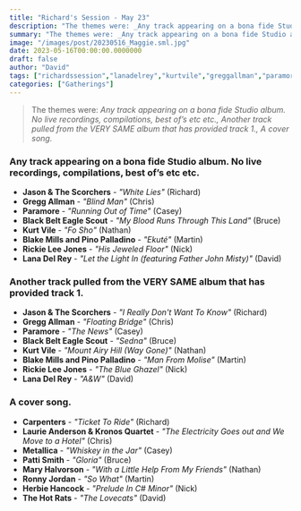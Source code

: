 ```yaml
---
title: "Richard's Session - May 23"
description: "The themes were: _Any track appearing on a bona fide Studio album. No live recordings, compilations, best of’s etc etc., Another track pulled from the VERY SAME album that has provided track 1., A cover song._"
summary: "The themes were: _Any track appearing on a bona fide Studio album. No live recordings, compilations, best of’s etc etc., Another track pulled from the VERY SAME album that has provided track 1., A cover song._"
image: "/images/post/20230516_Maggie.sml.jpg"
date: 2023-05-16T00:00:00.0000000
draft: false
author: "David"
tags: ["richardssession","lanadelrey","kurtvile","greggallman","paramore","pattismith","jasonandthescorchers","herbiehancock","rickieleejones","laurieanderson","metallica","blakemills","ronnyjordan","pinopalladino","blackbelteaglescout","carpenters","thehotrats","kronosquartet","maryhalvorson"]
categories: ["Gatherings"]
---
```

> The themes were: _Any track appearing on a bona fide Studio album. No live recordings, compilations, best of’s etc etc., Another track pulled from the VERY SAME album that has provided track 1., A cover song._
### Any track appearing on a bona fide Studio album. No live recordings, compilations, best of’s etc etc.
- **Jason & The Scorchers** - _"White Lies"_ (Richard)
- **Gregg Allman** - _"Blind Man"_ (Chris)
- **Paramore** - _"Running Out of Time"_ (Casey)
- **Black Belt Eagle Scout** - _"My Blood Runs Through This Land"_ (Bruce)
- **Kurt Vile** - _"Fo Sho"_ (Nathan)
- **Blake Mills and Pino Palladino** - _"Ekuté"_ (Martin)
- **Rickie Lee Jones** - _"His Jeweled Floor"_ (Nick)
- **Lana Del Rey** - _"Let the Light In (featuring Father John Misty)"_ (David)
### Another track pulled from the VERY SAME album that has provided track 1.
- **Jason & The Scorchers** - _"I Really Don't Want To Know"_ (Richard)
- **Gregg Allman** - _"Floating Bridge"_ (Chris)
- **Paramore** - _"The News"_ (Casey)
- **Black Belt Eagle Scout** - _"Sedna"_ (Bruce)
- **Kurt Vile** - _"Mount Airy Hill (Way Gone)"_ (Nathan)
- **Blake Mills and Pino Palladino** - _"Man From Molise"_ (Martin)
- **Rickie Lee Jones** - _"The Blue Ghazel"_ (Nick)
- **Lana Del Rey** - _"A&W"_ (David)
### A cover song.
- **Carpenters** - _"Ticket To Ride"_ (Richard)
- **Laurie Anderson & Kronos Quartet** - _"The Electricity Goes out and We Move to a Hotel"_ (Chris)
- **Metallica** - _"Whiskey in the Jar"_ (Casey)
- **Patti Smith** - _"Gloria"_ (Bruce)
- **Mary Halvorson** - _"With a Little Help From My Friends"_ (Nathan)
- **Ronny Jordan** - _"So What"_ (Martin)
- **Herbie Hancock** - _"Prelude In C# Minor"_ (Nick)
- **The Hot Rats** - _"The Lovecats"_ (David)
